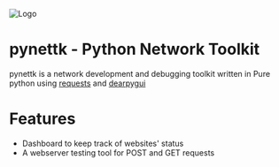 ![Logo](https://github.com/grqphical07/pynettk/blob/master/resources/logo_small.png)
# pynettk - Python Network Toolkit
pynettk is a network development and debugging toolkit written in Pure python using [requests](https://github.com/psf/requests) and [dearpygui](https://github.com/hoffstadt/DearPyGui)

# Features
- Dashboard to keep track of websites' status
- A webserver testing tool for POST and GET requests
